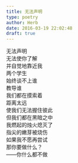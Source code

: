 ```yaml
---  
title: 无法声明  
type: poetry  
author: Herb  
date: 2016-03-19 22:02:48  
draft: true
---  
```

无法声明  
无法使你了解  
并自觉地靠近我    
两个学生  
始终谈不上谁  
教导谁    
我们都在摸索着  
距离太远  
使我们无法握住彼此  
但我们都在黑暗之中    
我燃起的烛火熄灭了  
指尖的嫩芽被烧伤    
如果我不愿再尝试  
那你要做什么？  
——你什么都不做